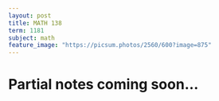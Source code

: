 ```yaml
---
layout: post
title: MATH 138
term: 1181
subject: math
feature_image: "https://picsum.photos/2560/600?image=875"
---
```

# Partial notes coming soon...
